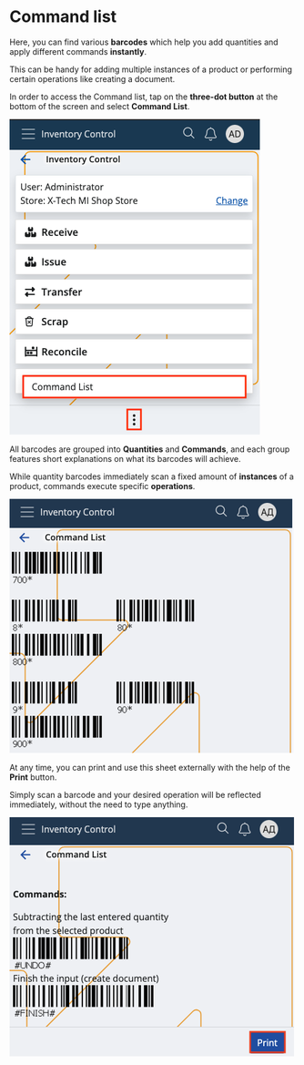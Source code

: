 # Command list

Here, you can find various **barcodes** which help you add quantities and apply different commands **instantly**.

This can be handy for adding multiple instances of a product or performing certain operations like creating a document.

In order to access the Command list, tap on the **three-dot button** at the bottom of the screen and select **Command List**.

![Command list](pictures/inv_con_com_list.png)

All barcodes are grouped into **Quantities** and **Commands**, and each group features short explanations on what its barcodes will achieve.

While quantity barcodes immediately scan a fixed amount of **instances** of a product, commands execute specific **operations**.

![Command list](pictures/commands_list.png)

At any time, you can print and use this sheet externally with the help of the **Print** button.

Simply scan a barcode and your desired operation will be reflected immediately, without the need to type anything.

![Command list](pictures/print.png)
